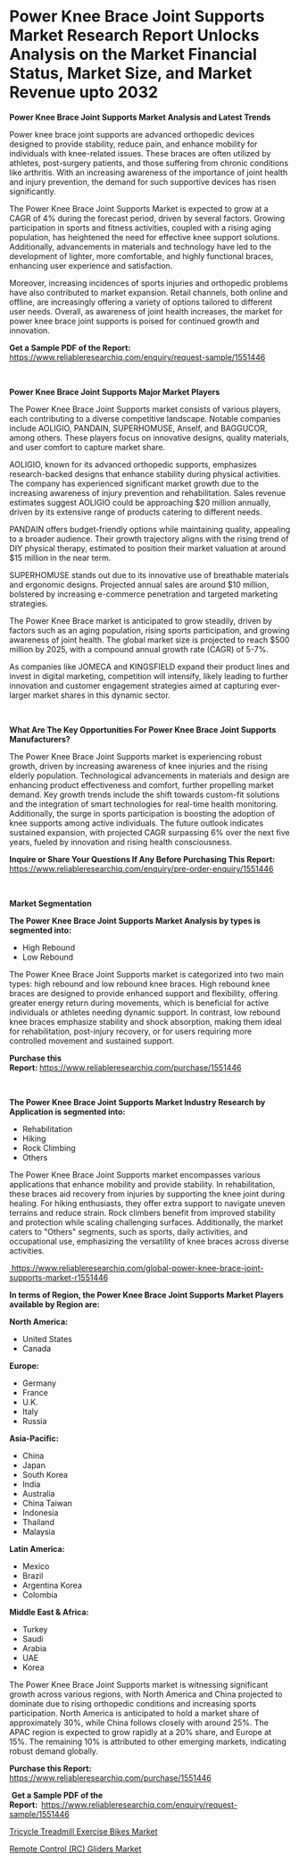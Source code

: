 <p><h1>Power Knee Brace Joint Supports Market Research Report Unlocks Analysis on the Market Financial Status, Market Size, and Market Revenue upto 2032</h1></p><p><strong>Power Knee Brace Joint Supports Market Analysis and Latest Trends</strong></p>
<p><p>Power knee brace joint supports are advanced orthopedic devices designed to provide stability, reduce pain, and enhance mobility for individuals with knee-related issues. These braces are often utilized by athletes, post-surgery patients, and those suffering from chronic conditions like arthritis. With an increasing awareness of the importance of joint health and injury prevention, the demand for such supportive devices has risen significantly.</p><p>The Power Knee Brace Joint Supports Market is expected to grow at a CAGR of 4% during the forecast period, driven by several factors. Growing participation in sports and fitness activities, coupled with a rising aging population, has heightened the need for effective knee support solutions. Additionally, advancements in materials and technology have led to the development of lighter, more comfortable, and highly functional braces, enhancing user experience and satisfaction.</p><p>Moreover, increasing incidences of sports injuries and orthopedic problems have also contributed to market expansion. Retail channels, both online and offline, are increasingly offering a variety of options tailored to different user needs. Overall, as awareness of joint health increases, the market for power knee brace joint supports is poised for continued growth and innovation.</p></p>
<p><strong>Get a Sample PDF of the Report:&nbsp;</strong> <a href="https://www.reliableresearchiq.com/enquiry/request-sample/1551446?utm_campaign=1117&utm_medium=2&utm_source=Github&utm_content=ia&utm_term=09022025&utm_id=power-knee-brace-joint-supports">https://www.reliableresearchiq.com/enquiry/request-sample/1551446</a></p>
<p>&nbsp;</p>
<p><strong>Power Knee Brace Joint Supports Major Market Players</strong></p>
<p><p>The Power Knee Brace Joint Supports market consists of various players, each contributing to a diverse competitive landscape. Notable companies include AOLIGIO, PANDAIN, SUPERHOMUSE, Anself, and BAGGUCOR, among others. These players focus on innovative designs, quality materials, and user comfort to capture market share.</p><p>AOLIGIO, known for its advanced orthopedic supports, emphasizes research-backed designs that enhance stability during physical activities. The company has experienced significant market growth due to the increasing awareness of injury prevention and rehabilitation. Sales revenue estimates suggest AOLIGIO could be approaching $20 million annually, driven by its extensive range of products catering to different needs.</p><p>PANDAIN offers budget-friendly options while maintaining quality, appealing to a broader audience. Their growth trajectory aligns with the rising trend of DIY physical therapy, estimated to position their market valuation at around $15 million in the near term.</p><p>SUPERHOMUSE stands out due to its innovative use of breathable materials and ergonomic designs. Projected annual sales are around $10 million, bolstered by increasing e-commerce penetration and targeted marketing strategies.</p><p>The Power Knee Brace market is anticipated to grow steadily, driven by factors such as an aging population, rising sports participation, and growing awareness of joint health. The global market size is projected to reach $500 million by 2025, with a compound annual growth rate (CAGR) of 5-7%.</p><p>As companies like JOMECA and KINGSFIELD expand their product lines and invest in digital marketing, competition will intensify, likely leading to further innovation and customer engagement strategies aimed at capturing ever-larger market shares in this dynamic sector.</p></p>
<p>&nbsp;</p>
<p><strong>What Are The Key Opportunities For Power Knee Brace Joint Supports Manufacturers?</strong></p>
<p><p>The Power Knee Brace Joint Supports market is experiencing robust growth, driven by increasing awareness of knee injuries and the rising elderly population. Technological advancements in materials and design are enhancing product effectiveness and comfort, further propelling market demand. Key growth trends include the shift towards custom-fit solutions and the integration of smart technologies for real-time health monitoring. Additionally, the surge in sports participation is boosting the adoption of knee supports among active individuals. The future outlook indicates sustained expansion, with projected CAGR surpassing 6% over the next five years, fueled by innovation and rising health consciousness.</p></p>
<p><strong>Inquire or Share Your Questions If Any Before Purchasing This Report:</strong> <a href="https://www.reliableresearchiq.com/enquiry/pre-order-enquiry/1551446?utm_campaign=1117&utm_medium=2&utm_source=Github&utm_content=ia&utm_term=09022025&utm_id=power-knee-brace-joint-supports">https://www.reliableresearchiq.com/enquiry/pre-order-enquiry/1551446</a></p>
<p>&nbsp;</p>
<p><strong>Market Segmentation</strong></p>
<p><strong>The Power Knee Brace Joint Supports Market Analysis by types is segmented into:</strong></p>
<p><ul><li>High Rebound</li><li>Low Rebound</li></ul></p>
<p><p>The Power Knee Brace Joint Supports market is categorized into two main types: high rebound and low rebound knee braces. High rebound knee braces are designed to provide enhanced support and flexibility, offering greater energy return during movements, which is beneficial for active individuals or athletes needing dynamic support. In contrast, low rebound knee braces emphasize stability and shock absorption, making them ideal for rehabilitation, post-injury recovery, or for users requiring more controlled movement and sustained support.</p></p>
<p><strong>Purchase this Report:&nbsp;</strong><a href="https://www.reliableresearchiq.com/purchase/1551446?utm_campaign=1117&utm_medium=2&utm_source=Github&utm_content=ia&utm_term=09022025&utm_id=power-knee-brace-joint-supports">https://www.reliableresearchiq.com/purchase/1551446</a></p>
<p>&nbsp;</p>
<p><strong>The Power Knee Brace Joint Supports Market Industry Research by Application is segmented into:</strong></p>
<p><ul><li>Rehabilitation</li><li>Hiking</li><li>Rock Climbing</li><li>Others</li></ul></p>
<p><p>The Power Knee Brace Joint Supports market encompasses various applications that enhance mobility and provide stability. In rehabilitation, these braces aid recovery from injuries by supporting the knee joint during healing. For hiking enthusiasts, they offer extra support to navigate uneven terrains and reduce strain. Rock climbers benefit from improved stability and protection while scaling challenging surfaces. Additionally, the market caters to "Others" segments, such as sports, daily activities, and occupational use, emphasizing the versatility of knee braces across diverse activities.</p></p>
<p><a href="https://www.reliableresearchiq.com/global-power-knee-brace-joint-supports-market-r1551446?utm_campaign=1117&utm_medium=2&utm_source=Github&utm_content=ia&utm_term=09022025&utm_id=power-knee-brace-joint-supports">&nbsp;https://www.reliableresearchiq.com/global-power-knee-brace-joint-supports-market-r1551446</a></p>
<p><strong>In terms of Region, the Power Knee Brace Joint Supports Market Players available by Region are:</strong></p>
<p>
    <p> <strong> North America: </strong>
        <ul>
            <li>United States</li>
            <li>Canada</li>
        </ul>
        </p> 
    <p> <strong> Europe: </strong>
        <ul>
            <li>Germany</li>
            <li>France</li>
            <li>U.K.</li>
            <li>Italy</li>
            <li>Russia</li>
        </ul>
        </p> 
    <p> <strong> Asia-Pacific: </strong>
        <ul>
            <li>China</li>
            <li>Japan</li>
            <li>South Korea</li>
            <li>India</li>
            <li>Australia</li>
            <li>China Taiwan</li>
            <li>Indonesia</li>
            <li>Thailand</li>
            <li>Malaysia</li>
        </ul>
        </p> 
    <p> <strong> Latin America: </strong>
        <ul>
            <li>Mexico</li>
            <li>Brazil</li>
            <li>Argentina Korea</li>
            <li>Colombia</li>
        </ul>
        </p> 
    <p> <strong> Middle East & Africa: </strong>
        <ul>
            <li>Turkey</li>
            <li>Saudi</li>
            <li>Arabia</li>
            <li>UAE</li>
            <li>Korea</li>
        </ul>
    </p>
    </p>
<p><p>The Power Knee Brace Joint Supports market is witnessing significant growth across various regions, with North America and China projected to dominate due to rising orthopedic conditions and increasing sports participation. North America is anticipated to hold a market share of approximately 30%, while China follows closely with around 25%. The APAC region is expected to grow rapidly at a 20% share, and Europe at 15%. The remaining 10% is attributed to other emerging markets, indicating robust demand globally.</p></p>
<p><strong>Purchase this Report: </strong><a href="https://www.reliableresearchiq.com/purchase/1551446?utm_campaign=1117&utm_medium=2&utm_source=Github&utm_content=ia&utm_term=09022025&utm_id=power-knee-brace-joint-supports">https://www.reliableresearchiq.com/purchase/1551446</a></p>
<p>&nbsp;<strong>Get a Sample PDF of the Report:&nbsp;&nbsp;</strong><a href="https://www.reliableresearchiq.com/enquiry/request-sample/1551446?utm_campaign=1117&utm_medium=2&utm_source=Github&utm_content=ia&utm_term=09022025&utm_id=power-knee-brace-joint-supports">https://www.reliableresearchiq.com/enquiry/request-sample/1551446</a></p>
<p><strong></strong></p>
<p><p><a href="https://github.com/tapandtarxo/Market-Research-Report-List-1/blob/main/tricycle-treadmill-exercise-bikes-market.md?utm_campaign=1117&utm_medium=2&utm_source=Github&utm_content=ia&utm_term=09022025&utm_id=power-knee-brace-joint-supports">Tricycle Treadmill Exercise Bikes Market</a></p><p><a href="https://github.com/msiyahhonzo46/Market-Research-Report-List-1/blob/main/remote-control-rc-gliders-market.md?utm_campaign=1117&utm_medium=2&utm_source=Github&utm_content=ia&utm_term=09022025&utm_id=power-knee-brace-joint-supports">Remote Control (RC) Gliders Market</a></p></p>